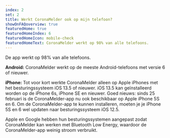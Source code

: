 ```yaml
---
index: 2
set: 2
title: Werkt CoronaMelder ook op mijn telefoon?
showOnFAQoverview: true
featuredHome: true
featuredHomeIndex: 6
featuredHomeIcon: mobile-check
featuredHomeText: CoronaMelder werkt op 98% van alle telefoons.
---
```

De app werkt op 98% van alle telefoons. 

**Android:** CoronaMelder werkt op de meeste Android-telefoons met versie 6 of nieuwer.

**iPhone:** Tot voor kort werkte CoronaMelder alleen op Apple iPhones met het besturingssysteem iOS 13.5 of nieuwer. iOS 13.5 kan geïnstalleerd worden op de iPhone 6s, iPhone SE en nieuwer. Goed nieuws: sinds 25 februari is de CoronaMelder-app nu ook beschikbaar op  Apple iPhone 5S en 6. Om de CoronaMelder-app te kunnen installeren, moeten je je iPhone 5S en 6 wel updaten naar besturingssysteem iOS 12.5.

Apple en Google hebben hun besturingssystemen aangepast zodat CoronaMelder kan werken met Bluetooth Low Energy, waardoor de CoronaMelder-app weinig stroom verbruikt.
